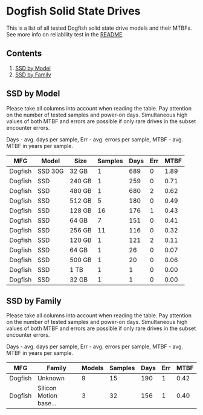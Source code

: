 Dogfish Solid State Drives
==========================

This is a list of all tested Dogfish solid state drive models and their MTBFs. See
more info on reliability test in the [README](https://github.com/bsdhw/SMART).

Contents
--------

1. [ SSD by Model  ](#ssd-by-model)
2. [ SSD by Family ](#ssd-by-family)

SSD by Model
------------

Please take all columns into account when reading the table. Pay attention on the
number of tested samples and power-on days. Simultaneous high values of both MTBF
and errors are possible if only rare drives in the subset encounter errors.

Days - avg. days per sample,
Err  - avg. errors per sample,
MTBF - avg. MTBF in years per sample.

| MFG       | Model              | Size   | Samples | Days  | Err   | MTBF |
|-----------|--------------------|--------|---------|-------|-------|------|
| Dogfish   | SSD 30G            | 32 GB  | 1       | 689   | 0     | 1.89   |
| Dogfish   | SSD                | 240 GB | 1       | 259   | 0     | 0.71   |
| Dogfish   | SSD                | 480 GB | 1       | 680   | 2     | 0.62   |
| Dogfish   | SSD                | 512 GB | 5       | 180   | 0     | 0.49   |
| Dogfish   | SSD                | 128 GB | 16      | 176   | 1     | 0.43   |
| Dogfish   | SSD                | 64 GB  | 7       | 151   | 0     | 0.41   |
| Dogfish   | SSD                | 256 GB | 11      | 116   | 0     | 0.32   |
| Dogfish   | SSD                | 120 GB | 1       | 121   | 2     | 0.11   |
| Dogfish   | SSD                | 64 GB  | 1       | 26    | 0     | 0.07   |
| Dogfish   | SSD                | 500 GB | 1       | 20    | 0     | 0.06   |
| Dogfish   | SSD                | 1 TB   | 1       | 1     | 0     | 0.00   |
| Dogfish   | SSD                | 32 GB  | 1       | 1     | 0     | 0.00   |

SSD by Family
-------------

Please take all columns into account when reading the table. Pay attention on the
number of tested samples and power-on days. Simultaneous high values of both MTBF
and errors are possible if only rare drives in the subset encounter errors.

Days - avg. days per sample,
Err  - avg. errors per sample,
MTBF - avg. MTBF in years per sample.

| MFG       | Family                 | Models | Samples | Days  | Err   | MTBF |
|-----------|------------------------|--------|---------|-------|-------|------|
| Dogfish   | Unknown                | 9      | 15      | 190   | 1     | 0.42   |
| Dogfish   | Silicon Motion base... | 3      | 32      | 156   | 1     | 0.40   |
